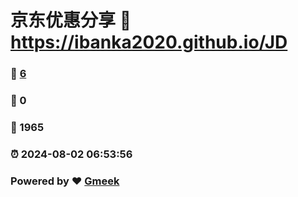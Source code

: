 # 京东优惠分享 :link: https://ibanka2020.github.io/JD 
### :page_facing_up: [6](https://ibanka2020.github.io/JD/tag.html) 
### :speech_balloon: 0 
### :hibiscus: 1965 
### :alarm_clock: 2024-08-02 06:53:56 
### Powered by :heart: [Gmeek](https://github.com/Meekdai/Gmeek)

